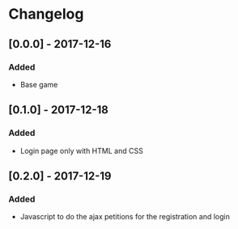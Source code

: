# Changelog

## [0.0.0] - 2017-12-16 
### Added
+ Base game

## [0.1.0] - 2017-12-18
### Added
+ Login page only with HTML and CSS

## [0.2.0] - 2017-12-19
### Added
+ Javascript to do the ajax petitions for the registration and login
